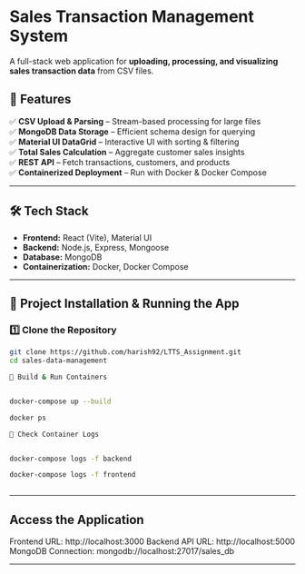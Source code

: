# **Sales Transaction Management System**  

A full-stack web application for **uploading, processing, and visualizing sales transaction data** from CSV files.  

## **📌 Features**
✅ **CSV Upload & Parsing** – Stream-based processing for large files  
✅ **MongoDB Data Storage** – Efficient schema design for querying  
✅ **Material UI DataGrid** – Interactive UI with sorting & filtering  
✅ **Total Sales Calculation** – Aggregate customer sales insights  
✅ **REST API** – Fetch transactions, customers, and products  
✅ **Containerized Deployment** – Run with Docker & Docker Compose  

---

## **🛠️ Tech Stack**
- **Frontend:** React (Vite), Material UI  
- **Backend:** Node.js, Express, Mongoose  
- **Database:** MongoDB  
- **Containerization:** Docker, Docker Compose  

---

## **🚀 Project Installation & Running the App**  

### **1️⃣ Clone the Repository**
```sh
git clone https://github.com/harish92/LTTS_Assignment.git
cd sales-data-management

📌 Build & Run Containers


docker-compose up --build

docker ps

📌 Check Container Logs


docker-compose logs -f backend

docker-compose logs -f frontend



```
---
## Access the Application
Frontend URL: http://localhost:3000
Backend API URL: http://localhost:5000
MongoDB Connection: mongodb://localhost:27017/sales_db

---